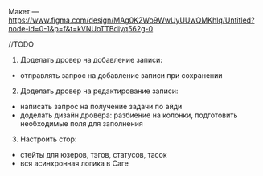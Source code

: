 Макет — https://www.figma.com/design/MAg0K2Wo9WwUyUUwQMKhlq/Untitled?node-id=0-1&p=f&t=kVNUoTTBdiyq562g-0

//TODO 
1. Доделать дровер на добавление записи: 
- отправлять запрос на добавление записи при сохранении
2. Доделать дровер на редактирование записи: 
- написать запрос на получение задачи по айди
- доделать дизайн дровера: разбиение на колонки, подготовить необходимые поля для заполнения
3. Настроить стор:
- стейты для юзеров, тэгов, статусов, тасок
- вся асинхронная логика в Саге 
